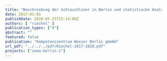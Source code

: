 ```yaml
---
title: "Beschreibung der Schlauchliner in Berlin und statistische Analyse zu Zustand und Schäden - Kurzbericht des Forschungsvorhabens SEMA-Berlin (Memo)."
date: 2017-01-01
publishDate: 2020-05-25T15:14:06Z
authors: [ "riechel" ]
publication_types: ["4"]
abstract: ""
featured: false
publication: "Kompetenzzentrum Wasser Berlin gGmbH"
url_pdf: "../../../pdf/Riechel-2017-1028.pdf"
projects: ["sema-berlin-1"]
---
```


